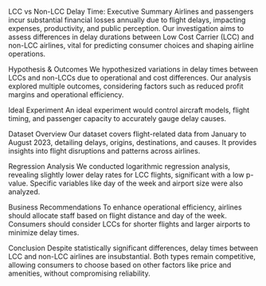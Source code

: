 LCC vs Non-LCC Delay Time: Executive Summary
Airlines and passengers incur substantial financial losses annually due to flight delays, impacting expenses, productivity, and public perception. Our investigation aims to assess differences in delay durations between Low Cost Carrier (LCC) and non-LCC airlines, vital for predicting consumer choices and shaping airline operations.

Hypothesis & Outcomes
We hypothesized variations in delay times between LCCs and non-LCCs due to operational and cost differences. Our analysis explored multiple outcomes, considering factors such as reduced profit margins and operational efficiency.

Ideal Experiment
An ideal experiment would control aircraft models, flight timing, and passenger capacity to accurately gauge delay causes.

Dataset Overview
Our dataset covers flight-related data from January to August 2023, detailing delays, origins, destinations, and causes. It provides insights into flight disruptions and patterns across airlines.

Regression Analysis
We conducted logarithmic regression analysis, revealing slightly lower delay rates for LCC flights, significant with a low p-value. Specific variables like day of the week and airport size were also analyzed.

Business Recommendations
To enhance operational efficiency, airlines should allocate staff based on flight distance and day of the week. Consumers should consider LCCs for shorter flights and larger airports to minimize delay times.

Conclusion
Despite statistically significant differences, delay times between LCC and non-LCC airlines are insubstantial. Both types remain competitive, allowing consumers to choose based on other factors like price and amenities, without compromising reliability.
